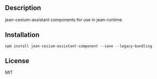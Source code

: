 ## Description

jean-cesium-assistant components for use in jean-runtime

## Installation

`npm install jean-cesium-assistant-component --save --legacy-bundling`

## License
MIT